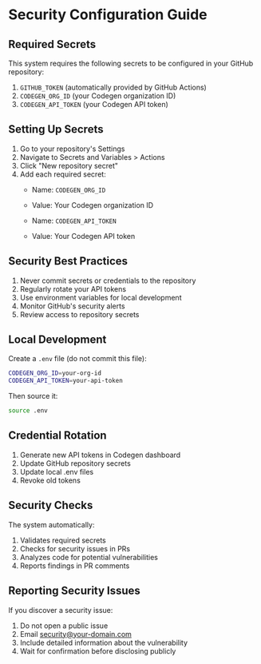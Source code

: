 # Security Configuration Guide

## Required Secrets

This system requires the following secrets to be configured in your GitHub repository:

1. `GITHUB_TOKEN` (automatically provided by GitHub Actions)
2. `CODEGEN_ORG_ID` (your Codegen organization ID)
3. `CODEGEN_API_TOKEN` (your Codegen API token)

## Setting Up Secrets

1. Go to your repository's Settings
2. Navigate to Secrets and Variables > Actions
3. Click "New repository secret"
4. Add each required secret:
   - Name: `CODEGEN_ORG_ID`
   - Value: Your Codegen organization ID
   
   - Name: `CODEGEN_API_TOKEN`
   - Value: Your Codegen API token

## Security Best Practices

1. Never commit secrets or credentials to the repository
2. Regularly rotate your API tokens
3. Use environment variables for local development
4. Monitor GitHub's security alerts
5. Review access to repository secrets

## Local Development

Create a `.env` file (do not commit this file):

```bash
CODEGEN_ORG_ID=your-org-id
CODEGEN_API_TOKEN=your-api-token
```

Then source it:

```bash
source .env
```

## Credential Rotation

1. Generate new API tokens in Codegen dashboard
2. Update GitHub repository secrets
3. Update local .env files
4. Revoke old tokens

## Security Checks

The system automatically:
1. Validates required secrets
2. Checks for security issues in PRs
3. Analyzes code for potential vulnerabilities
4. Reports findings in PR comments

## Reporting Security Issues

If you discover a security issue:
1. Do not open a public issue
2. Email security@your-domain.com
3. Include detailed information about the vulnerability
4. Wait for confirmation before disclosing publicly

